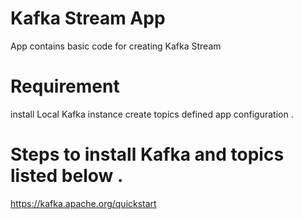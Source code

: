 # Kafka Stream App 

App contains basic code for creating Kafka Stream 

# Requirement 

install Local Kafka instance 
create topics defined app configuration . 

# Steps to install Kafka and topics listed below .

https://kafka.apache.org/quickstart
